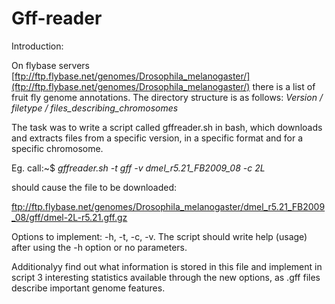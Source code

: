 # Gff-reader

Introduction:

On flybase servers [ftp://ftp.flybase.net/genomes/Drosophila_melanogaster/](ftp://ftp.flybase.net/genomes/Drosophila_melanogaster/)
there is a list of fruit fly genome annotations. The directory structure is as follows:
*Version / filetype / files_describing_chromosomes*

The task was to write a script called gffreader.sh in bash, which downloads and extracts files from a specific version, in a specific format and
for a specific chromosome. 

Eg.
call:~$ *gffreader.sh -t gff -v dmel_r5.21_FB2009_08 -c 2L*

should cause the file to be downloaded:

ftp://ftp.flybase.net/genomes/Drosophila_melanogaster/dmel_r5.21_FB2009_08/gff/dmel-2L-r5.21.gff.gz

Options to implement: -h, -t, -c, -v.
The script should write help (usage) after using the -h option or no parameters. 

Additionalyy find out what information is stored in this file and implement in script 3 interesting statistics available through the new options, as 
.gff files describe important genome features. 

